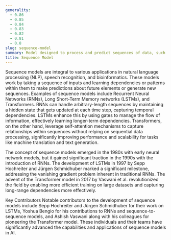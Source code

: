 ```yaml
---
generality:
  - 0.86
  - 0.85
  - 0.84
  - 0.83
  - 0.82
  - 0.81
  - 0.8
slug: sequence-model
summary: Model designed to process and predict sequences of data, such as time series, text, or biological sequences.
title: Sequence Model
---
```


Sequence models are integral to various applications in natural language processing (NLP), speech recognition, and bioinformatics. These models work by taking a sequence of inputs and learning dependencies or patterns within them to make predictions about future elements or generate new sequences. Examples of sequence models include Recurrent Neural Networks (RNNs), Long Short-Term Memory networks (LSTMs), and Transformers. RNNs can handle arbitrary-length sequences by maintaining a hidden state that gets updated at each time step, capturing temporal dependencies. LSTMs enhance this by using gates to manage the flow of information, effectively learning longer-term dependencies. Transformers, on the other hand, leverage self-attention mechanisms to capture relationships within sequences without relying on sequential data processing, significantly improving performance and scalability for tasks like machine translation and text generation.

The concept of sequence models emerged in the 1980s with early neural network models, but it gained significant traction in the 1990s with the introduction of RNNs. The development of LSTMs in 1997 by Sepp Hochreiter and Jürgen Schmidhuber marked a significant milestone, addressing the vanishing gradient problem inherent in traditional RNNs. The advent of the Transformer model in 2017 by Vaswani et al. revolutionized the field by enabling more efficient training on large datasets and capturing long-range dependencies more effectively.

Key Contributors
Notable contributors to the development of sequence models include Sepp Hochreiter and Jürgen Schmidhuber for their work on LSTMs, Yoshua Bengio for his contributions to RNNs and sequence-to-sequence models, and Ashish Vaswani along with his colleagues for pioneering the Transformer model. These individuals and their teams have significantly advanced the capabilities and applications of sequence models in AI.
